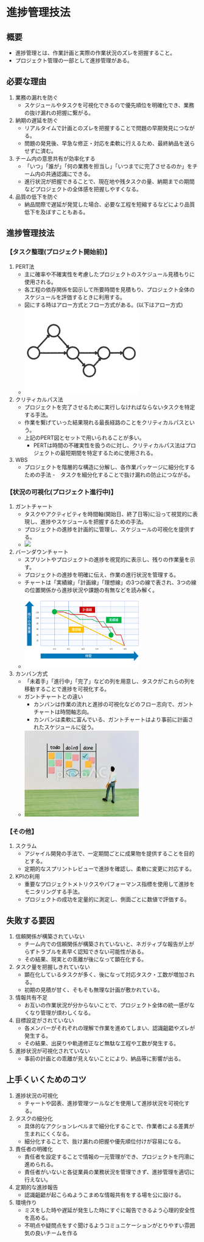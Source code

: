 # 進捗管理技法

## 概要
- 進捗管理とは、作業計画と実際の作業状況のズレを把握すること。
- プロジェクト管理の一部として進捗管理がある。

## 必要な理由
1. 業務の漏れを防ぐ
    - スケジュールやタスクを可視化できるので優先順位を明確化でき、業務の抜け漏れの把握に繋がる。
2. 納期の遅延を防ぐ
    - リアルタイムで計画とのズレを把握することで問題の早期発見につながる。
    - 問題の発見後、早急な修正・対応を柔軟に行えるため、最終納品を送らせずに済む。
3. チーム内の意思共有が効率化する
    - 「いつ」「誰が」「何の業務を担当し」「いつまでに完了させるのか」をチーム内の共通認識にできる。
    - 進行状況が把握できることで、現在地や残タスクの量、納期までの期間などプロジェクトの全体感を把握しやすくなる。
4. 品質の低下を防ぐ
    - 納品間際で遅延が発覚した場合、必要な工程を短縮するなどにより品質低下を及ぼすこともある。

## 進捗管理技法
### 【タスク整理(プロジェクト開始前)】
1. PERT法
    - 主に確率や不確実性を考慮したプロジェクトのスケジュール見積もりに使用される。
    - 各工程の依存関係を図示して所要時間を見積もり、プロジェクト全体のスケジュールを評価するときに利用する。
    - 図にする時はアロー方式とフロー方式がある。(以下はアロー方式)
    - <img width="300" src="img/PERT図.jpeg">
2. クリティカルパス法
    - プロジェクトを完了させるために実行しなければならないタスクを特定する手法。
    - 作業を繋げていった結果現れる最長経路のことをクリティカルパスという。
    - 上記のPERT図とセットで用いられることが多い。
        - PERTは時間の不確実性を扱うのに対し、クリティカルパス法はプロジェクトの最短期間を特定するために使用される。
3. WBS
    - プロジェクトを階層的な構造に分解し、各作業パッケージに細分化するための手法
    -　タスクを細分化することで抜け漏れの防止につながる。

### 【状況の可視化(プロジェクト進行中)】
1. ガントチャート
    - タスクやアクティビティを時間軸(開始日、終了日等)に沿って視覚的に表現し、進捗やスケジュールを把握するための手法。
    - プロジェクトの進捗を計画的に管理し、スケジュールの可視化を提供する。
    - <img width="300" src="img/ガントチャート.avif">
2. バーンダウンチャート
    - スプリントやプロジェクトの進捗を視覚的に表示し、残りの作業量を示す。
    - プロジェクトの進捗を明確に伝え、作業の進行状況を管理する。
    - チャートは「実績線」「計画線」「理想線」の3つの線で表され、3つの線の位置関係から進捗状況や課題の有無などを読み解く。
    - <img width="300" src="img/バーンダウンチャート.webp">
3. カンバン方式
    - 「未着手」「進行中」「完了」などの列を用意し、タスクがこれらの列を移動することで進捗を可視化する。
    - ガントチャートとの違い
        - カンバンは作業の流れと進捗の可視化などのフロー志向で、ガントチャートは時間軸志向。
        - カンバンは柔軟に富んでいる、ガントチャートはより事前に計画されたスケジュールに従う。
    - <img width="300" src="img/カンバン方式.jpeg">

### 【その他】
1. スクラム
    - アジャイル開発の手法で、一定期間ごとに成果物を提供することを目的とする。
    -  定期的なスプリントレビューで進捗を確認し、柔軟に変更に対応する。
2. KPIの利用
    - 重要なプロジェクトメトリクスやパフォーマンス指標を使用して進捗をモニタリングする手法。
    - プロジェクトの成功を定量的に測定し、側面ごとに数値で評価する。

## 失敗する要因
1. 信頼関係が構築されていない
    - チーム内での信頼関係が構築されていないと、ネガティブな報告が上がらずトラブルを素早く認知できない可能性がある。
    - その結果、現実との乖離が後になって顕在化する。
2. タスク量を把握しきれていない
    - 顕在化しているタスクが多く、後になって対応タスク・工数が増加される。
    - 初期の見積が甘く、そもそも無理な計画が敷かれている。
3. 情報共有不足
    - お互いの作業状況が分からないことで、プロジェクト全体の統一感がなくなり管理が煩わしくなる。
4. 目標設定がされていない
    - 各メンバーがそれぞれの理解で作業を進めてしまい、認識齟齬やズレが発生する。
    - その結果、出戻りや軌道修正など無駄な工程や工数が発生する。
5. 進捗状況が可視化されていない
    - 事前の計画との乖離が見えないことにより、納品等に影響が出る。

## 上手くいくためのコツ
1. 進捗状況の可視化
    - チャートや図表、進捗管理ツールなどを使用して進捗状況を可視化する。
2. タスクの細分化
    - 具体的なアクションレベルまで細分化することで、作業者による差異が生まれにくくなる。
    - 細分化することで、抜け漏れの把握や優先順位付けが容易になる。
3. 責任者の明確化
    - 責任者を設定することで情報の一元管理ができ、プロジェクトを円滑に進められる。
    - 責任者がいないと各従業員の業務状況を管理できず、進捗管理を適切に行えない。
4. 定期的な進捗報告
    - 認識齟齬が起こらぬようこまめな情報共有をする場を公に設ける。
5. 環境作り
    - ミスをした時や遅延が発生した時にすぐに報告できるよう心理的安全性を高める。
    - 不明点や疑問点をすぐ聞けるようコミュニケーションがとりやすい雰囲気の良いチームを作る